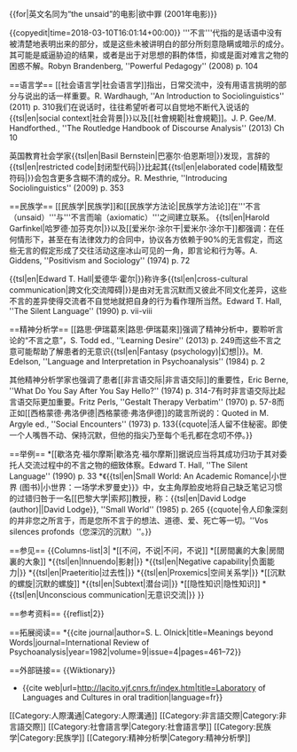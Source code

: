 {{for|英文名同为“the unsaid”的电影|欲中罪 (2001年电影)}}

{{copyedit|time=2018-03-10T16:01:14+00:00}}
'''不言'''代指的是话语中没有被清楚地表明出来的部分，或是这些未被讲明白的部分所刻意隐瞒或暗示的成分。其可能是威逼胁迫的结果，或者是出于对思想的斟酌体悟，抑或是面对难言之物的困惑不解。<ref>Robyn Brandenberg, ''Powerful Pedagogy'' (2008) p. 104</ref>

==语言学==
[[社会语言学|社会语言学]]指出，日常交流中，没有用语言挑明的部分与说出的话一样重要。<ref>R. Wardhaugh, ''An Introduction to Sociolinguistics'' (2011) p. 310</ref>我们在说话时，往往希望听者可以自觉地不断代入说话的{{tsl|en|social context|社会背景|}}以及[[社會規範|社會規範]]。<ref>J. P. Gee/M. Handforthed., ''The Routledge Handbook of Discourse Analysis'' (2013) Ch 10</ref>

英国教育社会学家{{tsl|en|Basil Bernstein|巴塞尔·伯恩斯坦|}}发现，言辞的{{tsl|en|restricted code|封闭型代码|}}比起其{{tsl|en|elaborated code|精致型符码|}}会包含更多含糊不清的成分。<ref>R. Mesthrie, ''Introducing Sociolinguistics'' (2009) p. 353</ref>

==民族学==
[[民族学|民族学]]和[[民族学方法论|民族学方法论]]在'''不言（unsaid）'''与'''不言而喻（axiomatic）'''之间建立联系。
{{tsl|en|Harold Garfinkel|哈罗德·加芬克尔|}}以及[[爱米尔·涂尔干|爱米尔·涂尔干]]都强调：在任何情形下，甚至在有法律效力的合同中，协议各方依赖于90%的无言假定，而这些无言的假定形成了交往活动这座冰山可见的一角，即言论和行为等。<ref>A. Giddens, ''Positivism and Sociology'' (1974) p. 72</ref>

{{tsl|en|Edward T. Hall|爱德华·霍尔|}}称许多{{tsl|en|cross-cultural communication|跨文化交流障碍|}}是由对无言沉默而又彼此不同文化差异，这些不言的差异使得交流者不自觉地就把自身的行为看作理所当然。<ref>Edward T. Hall, ''The Silent Language'' (1990) p. vii-viii</ref>

==精神分析学==
[[路思·伊瑞葛來|路思·伊瑞葛來]]强调了精神分析中，要聆听言论的“不言之意”，<ref>S. Todd ed., ''Learning Desire'' (2013) p. 249</ref>而这些不言之意可能帮助了解患者的无意识{{tsl|en|Fantasy (psychology)|幻想|}}。<ref>M. Edelson, ''Language and Interpretation in Psychoanalysis'' (1984) p. 2</ref>

其他精神分析学家也强调了患者[[非言语交际|非言语交际]]的重要性，<ref>Eric Berne, ''What Do You Say After You Say Hello?'' (1974)  p. 314-7</ref>有时非言语交际比起言语交际更加重要。<ref>Fritz Perls, ''Gestalt Therapy Verbatim'' (1970) p. 57-8</ref>而正如[[西格蒙德·弗洛伊德|西格蒙德·弗洛伊德]]的箴言所说的：<ref>Quoted in M. Argyle ed., ''Social Encounters'' (1973) p. 133</ref>{{cquote|活人留不住秘密。即使一个人嘴唇不动、保持沉默，但他的指尖乃至每个毛孔都在念叨不停。}}

==举例==
*[[歇洛克·福尔摩斯|歇洛克·福尔摩斯]]据说应当将其成功归功于其对委托人交流过程中的不言之物的细致体察。<ref>Edward T. Hall, ''The Silent Language'' (1990) p. 33</ref>
*《{{tsl|en|Small World: An Academic Romance|小世界 (图书)|小世界：一场学术罗曼史}}》中，女主角厚脸皮地将自己缺乏笔记习惯的过错归咎于一名[[巴黎大学|索邦]]教授，称：<ref>{{tsl|en|David Lodge (author)||David Lodge}}, ''Small World'' (1985) p. 265</ref>
{{cquote|令人印象深刻的并非您之所言于，而是您所不言于的想法、道德、爱、死亡等一切。''Vos silences profonds（您深沉的沉默）''。}}

==参见==
{{Columns-list|3|
*[[不问，不说|不问，不说]]
*[[房間裏的大象|房間裏的大象]]
*{{tsl|en|Innuendo|影射|}}
*{{tsl|en|Negative capability|负面能力|}}
*{{tsl|en|Praeteritio|过去性|}}
*{{tsl|en|Proxemics|空间关系学|}}
*[[沉默的螺旋|沉默的螺旋]]
*{{tsl|en|Subtext|潜台词|}}
*[[隐性知识|隐性知识]]
*{{tsl|en|Unconscious communication|无意识交流|}}
}}

==参考资料==
{{reflist|2}}

==拓展阅读==
*{{cite journal|author=S. L. Olnick|title=Meanings beyond Words|journal=International Review of Psychoanalysis|year=1982|volume=9|issue=4|pages=461–72}}

==外部链接==
{{Wiktionary}}
* {{cite web|url=http://lacito.vjf.cnrs.fr/index.htm|title=Laboratory of Languages and Cultures in oral tradition|language=fr}}

[[Category:人際溝通|Category:人際溝通]]
[[Category:非言語交際|Category:非言語交際]]
[[Category:社會語言學|Category:社會語言學]]
[[Category:民族学|Category:民族学]]
[[Category:精神分析學|Category:精神分析學]]